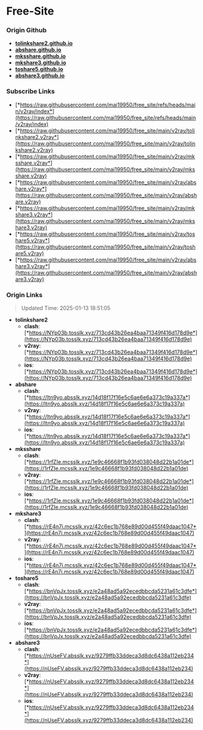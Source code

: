 # Free-Site

### Origin Github

- [**tolinkshare2.github.io**](https://github.com/tolinkshare2/tolinkshare2.github.io)
- [**abshare.github.io**](https://github.com/abshare/abshare.github.io)
- [**mksshare.github.io**](https://github.com/mksshare/mksshare.github.io)
- [**mkshare3.github.io**](https://github.com/mkshare3/mkshare3.github.io)
- [**toshare5.github.io**](https://github.com/toshare5/toshare5.github.io)
- [**abshare3.github.io**](https://github.com/abshare3/abshare3.github.io)

### Subscribe Links

- [*https://raw.githubusercontent.com/mai19950/free_site/refs/heads/main/v2ray/index*](https://raw.githubusercontent.com/mai19950/free_site/refs/heads/main/v2ray/index)
- [*https://raw.githubusercontent.com/mai19950/free_site/main/v2ray/tolinkshare2.v2ray*](https://raw.githubusercontent.com/mai19950/free_site/main/v2ray/tolinkshare2.v2ray)
- [*https://raw.githubusercontent.com/mai19950/free_site/main/v2ray/mksshare.v2ray*](https://raw.githubusercontent.com/mai19950/free_site/main/v2ray/mksshare.v2ray)
- [*https://raw.githubusercontent.com/mai19950/free_site/main/v2ray/abshare.v2ray*](https://raw.githubusercontent.com/mai19950/free_site/main/v2ray/abshare.v2ray)
- [*https://raw.githubusercontent.com/mai19950/free_site/main/v2ray/mkshare3.v2ray*](https://raw.githubusercontent.com/mai19950/free_site/main/v2ray/mkshare3.v2ray)
- [*https://raw.githubusercontent.com/mai19950/free_site/main/v2ray/toshare5.v2ray*](https://raw.githubusercontent.com/mai19950/free_site/main/v2ray/toshare5.v2ray)
- [*https://raw.githubusercontent.com/mai19950/free_site/main/v2ray/abshare3.v2ray*](https://raw.githubusercontent.com/mai19950/free_site/main/v2ray/abshare3.v2ray)

### Origin Links

> Updated Time: 2025-01-13 18:51:05

- **tolinkshare2**
  - **clash**: [*https://NYp03b.tosslk.xyz/713cd43b26ea4baa71349f416d178d9e*](https://NYp03b.tosslk.xyz/713cd43b26ea4baa71349f416d178d9e)
  - **v2ray**: [*https://NYp03b.tosslk.xyz/713cd43b26ea4baa71349f416d178d9e*](https://NYp03b.tosslk.xyz/713cd43b26ea4baa71349f416d178d9e)
  - **ios**: [*https://NYp03b.tosslk.xyz/713cd43b26ea4baa71349f416d178d9e*](https://NYp03b.tosslk.xyz/713cd43b26ea4baa71349f416d178d9e)
- **abshare**
  - **clash**: [*https://ltn9yo.absslk.xyz/14d18f17f16e5c6ae6e6a373c19a337a*](https://ltn9yo.absslk.xyz/14d18f17f16e5c6ae6e6a373c19a337a)
  - **v2ray**: [*https://ltn9yo.absslk.xyz/14d18f17f16e5c6ae6e6a373c19a337a*](https://ltn9yo.absslk.xyz/14d18f17f16e5c6ae6e6a373c19a337a)
  - **ios**: [*https://ltn9yo.absslk.xyz/14d18f17f16e5c6ae6e6a373c19a337a*](https://ltn9yo.absslk.xyz/14d18f17f16e5c6ae6e6a373c19a337a)
- **mksshare**
  - **clash**: [*https://1rfZIe.mcsslk.xyz/1e9c46668f1b93fd038048d22b1a01de*](https://1rfZIe.mcsslk.xyz/1e9c46668f1b93fd038048d22b1a01de)
  - **v2ray**: [*https://1rfZIe.mcsslk.xyz/1e9c46668f1b93fd038048d22b1a01de*](https://1rfZIe.mcsslk.xyz/1e9c46668f1b93fd038048d22b1a01de)
  - **ios**: [*https://1rfZIe.mcsslk.xyz/1e9c46668f1b93fd038048d22b1a01de*](https://1rfZIe.mcsslk.xyz/1e9c46668f1b93fd038048d22b1a01de)
- **mkshare3**
  - **clash**: [*https://rE4n7i.mcsslk.xyz/42c6ec1b768e89d00d455f49daac1047*](https://rE4n7i.mcsslk.xyz/42c6ec1b768e89d00d455f49daac1047)
  - **v2ray**: [*https://rE4n7i.mcsslk.xyz/42c6ec1b768e89d00d455f49daac1047*](https://rE4n7i.mcsslk.xyz/42c6ec1b768e89d00d455f49daac1047)
  - **ios**: [*https://rE4n7i.mcsslk.xyz/42c6ec1b768e89d00d455f49daac1047*](https://rE4n7i.mcsslk.xyz/42c6ec1b768e89d00d455f49daac1047)
- **toshare5**
  - **clash**: [*https://bnVpJx.tosslk.xyz/e2a48ad5a92ecedbbcda5231a61c3dfe*](https://bnVpJx.tosslk.xyz/e2a48ad5a92ecedbbcda5231a61c3dfe)
  - **v2ray**: [*https://bnVpJx.tosslk.xyz/e2a48ad5a92ecedbbcda5231a61c3dfe*](https://bnVpJx.tosslk.xyz/e2a48ad5a92ecedbbcda5231a61c3dfe)
  - **ios**: [*https://bnVpJx.tosslk.xyz/e2a48ad5a92ecedbbcda5231a61c3dfe*](https://bnVpJx.tosslk.xyz/e2a48ad5a92ecedbbcda5231a61c3dfe)
- **abshare3**
  - **clash**: [*https://nUseFV.absslk.xyz/9279ffb33ddeca3d8dc6438a112eb234*](https://nUseFV.absslk.xyz/9279ffb33ddeca3d8dc6438a112eb234)
  - **v2ray**: [*https://nUseFV.absslk.xyz/9279ffb33ddeca3d8dc6438a112eb234*](https://nUseFV.absslk.xyz/9279ffb33ddeca3d8dc6438a112eb234)
  - **ios**: [*https://nUseFV.absslk.xyz/9279ffb33ddeca3d8dc6438a112eb234*](https://nUseFV.absslk.xyz/9279ffb33ddeca3d8dc6438a112eb234)
